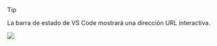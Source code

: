 > [!Tip]
> La barra de estado de VS Code mostrará una dirección URL interactiva.

![](../media/vscode-status-bar-url.png)

